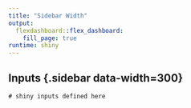 ```yaml
---
title: "Sidebar Width"
output: 
  flexdashboard::flex_dashboard: 
    fill_page: true
runtime: shiny
---
```


Inputs {.sidebar data-width=300}
-------------------------------------------------------------------------------

```{r}
# shiny inputs defined here
```
